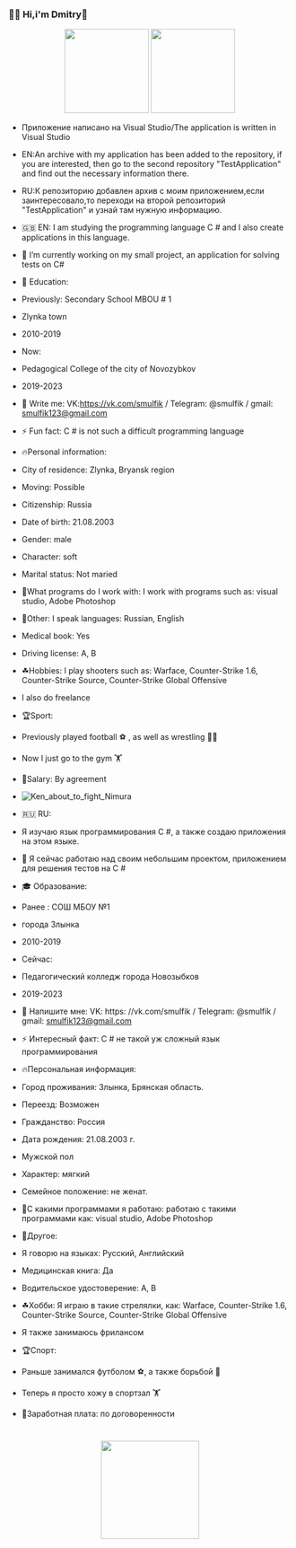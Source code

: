 ### 🙋‍♂ Hi,i'm Dmitry👋

<p align='center'>
   <a href="https://github-readme-stats.vercel.app/api?username=BeshlyagaGhoul&show_icons=true&count_private=true">
       <img height=150 src="https://github-readme-stats.vercel.app/api?username=BeshlyagaGhoul&show_icons=true&count_private=true"/></a>
   <a href="https://github.com/romankh3/github-readme-stats">
       <img height=150 src="https://github-readme-stats.vercel.app/api/top-langs/?username=BeshlyagaGhoul&layout=compact"/></a>
</p>

- Приложение написано на Visual Studio/The application is written in Visual Studio
- EN:An archive with my application has been added to the repository, if you are interested, then go to the second repository "TestApplication" and find out the necessary information there.
- RU:К репозиторию добавлен архив с моим приложением,если заинтересовало,то переходи на второй репозиторий "TestApplication" и узнай там нужную информацию.

- 🇬🇧 EN:
I am studying the programming language C # and I also create applications in this language.
- 🔭 I’m currently working on my small project, an application for solving tests on C#
- 🌱 Education:
- Previously: Secondary School MBOU # 1
- Zlynka town
- 2010-2019
- Now:
- Pedagogical College of the city of Novozybkov
- 2019-2023
- 💬 Write me: VK:https://vk.com/smulfik / Telegram: @smulfik / gmail: smulfik123@gmail.com
- ⚡ Fun fact: C # is not such a difficult programming language
- 🔥Personal information:
- City of residence: Zlynka, Bryansk region
- Moving: Possible
- Citizenship: Russia
- Date of birth: 21.08.2003
- Gender: male
- Character: soft
- Marital status: Not maried
- 🌵What programs do I work with: I work with programs such as: visual studio, Adobe Photoshop
- 🌴Other:
I speak languages: Russian, English
- Medical book: Yes
- Driving license: A, B
- ☘Hobbies:
I play shooters such as: Warface, Counter-Strike 1.6, Counter-Strike Source, Counter-Strike Global Offensive
- I also do freelance
- 🏆Sport:
- Previously played football ⚽ , as well as wrestling 🤼‍♂
- Now I just go to the gym 🏋
- 💸Salary: By agreement
- ![Ken_about_to_fight_Nimura](https://user-images.githubusercontent.com/93982628/143673637-5d60669d-6bb8-41a1-bbe7-7dc303f9ec2d.png)
- 🇷🇺 RU:
- Я изучаю язык программирования C #, а также создаю приложения на этом языке.
- 🔭 Я сейчас работаю над своим небольшим проектом, приложением для решения тестов на C #
- 🎓 Образование:
- Ранее : СОШ МБОУ №1
- города Злынка
- 2010-2019
- Сейчас:
- Педагогический колледж города Новозыбков
- 2019-2023
- 💬 Напишите мне: VK: https: //vk.com/smulfik / Telegram: @smulfik / gmail: smulfik123@gmail.com
- ⚡ Интересный факт: C # не такой уж сложный язык программирования
- 🔥Персональная информация:
- Город проживания: Злынка, Брянская область.
- Переезд: Возможен
- Гражданство: Россия
- Дата рождения: 21.08.2003 г.
- Мужской пол
- Характер: мягкий
- Семейное положение: не женат.
- 🌵С какими программами я работаю: работаю с такими программами как: visual studio, Adobe Photoshop
- 🌴Другое:
- Я говорю на языках: Русский, Английский
- Медицинская книга: Да
- Водительское удостоверение: A, B
- ☘Хобби:
Я играю в такие стрелялки, как: Warface, Counter-Strike 1.6, Counter-Strike Source, Counter-Strike Global Offensive
- Я также занимаюсь фрилансом
- 🏆Спорт:
- Раньше занимался футболом ⚽, а также борьбой 🤼‍
- Теперь я просто хожу в спортзал 🏋
- 💸Заработная плата: по договоренности


<div align="center" style="margin: 40px 0">
   <a href="https://github.com/romankh3/github-profile-views-counter">
       <img width="175px" src="https://komarev.com/ghpvc/?username=romankh3&color=DE002D">
   </a>
</div>
